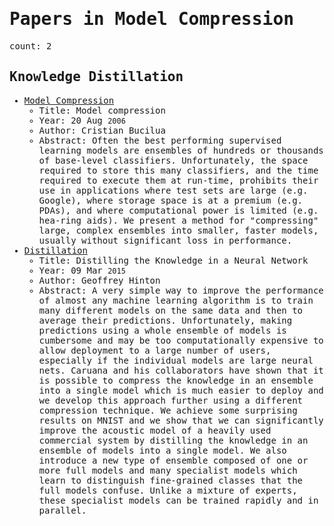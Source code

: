 <span style="font-family:monospace">

# Papers in Model Compression

count: 2

## Knowledge Distillation

* [Model Compression](https://dl.acm.org/doi/10.1145/1150402.1150464)
    * Title: Model compression
    * Year: 20 Aug `2006`
    * Author: Cristian Bucilua
    * Abstract: Often the best performing supervised learning models are ensembles of hundreds or thousands of base-level classifiers. Unfortunately, the space required to store this many classifiers, and the time required to execute them at run-time, prohibits their use in applications where test sets are large (e.g. Google), where storage space is at a premium (e.g. PDAs), and where computational power is limited (e.g. hea-ring aids). We present a method for "compressing" large, complex ensembles into smaller, faster models, usually without significant loss in performance.
* [Distillation](https://arxiv.org/abs/1503.02531)
    * Title: Distilling the Knowledge in a Neural Network
    * Year: 09 Mar `2015`
    * Author: Geoffrey Hinton
    * Abstract: A very simple way to improve the performance of almost any machine learning algorithm is to train many different models on the same data and then to average their predictions. Unfortunately, making predictions using a whole ensemble of models is cumbersome and may be too computationally expensive to allow deployment to a large number of users, especially if the individual models are large neural nets. Caruana and his collaborators have shown that it is possible to compress the knowledge in an ensemble into a single model which is much easier to deploy and we develop this approach further using a different compression technique. We achieve some surprising results on MNIST and we show that we can significantly improve the acoustic model of a heavily used commercial system by distilling the knowledge in an ensemble of models into a single model. We also introduce a new type of ensemble composed of one or more full models and many specialist models which learn to distinguish fine-grained classes that the full models confuse. Unlike a mixture of experts, these specialist models can be trained rapidly and in parallel.
